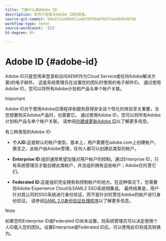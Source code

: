 ```yaml
---
title: 了解什么是Adobe ID
description: 本页介绍有关Adobe ID的信息。
source-git-commit: 90ed13a2d86611aeb709f8e8f0d75aeb8dbd97dd
workflow-type: tm+mt
source-wordcount: '323'
ht-degree: 0%

---
```



# Adobe ID {#adobe-id}

Adobe ID只是您用来登录和访问AEM(作为Cloud Service或任何Adobe解决方案)的电子邮件。 这是系统管理员在设置您的团队时使用的电子邮件ID。 通过使用Adobe ID，您可以将所有Adobe计划和产品与单个帐户关联。

>[!IMPORTANT]
>Adobe ID对于使用Adobe应用程序和服务获得安全且个性化的体验至关重要，当您想要购买Adobe产品时，也需要它。 通过使用Adobe ID，您可以将所有Adobe计划和产品与单个帐户关联。 请参阅[创建或更新Adobe ID](https://helpx.adobe.com/ca/manage-account/using/create-update-adobe-id.html#HowtocreateorupdateyourAdobeID)以了解更多信息。

有三种类型的Adobe ID:

* **个人ID**:这是默认的帐户类型。基本上，用户需要在adobe.com上创建帐户。 换言之，此帐户由Adobe管理，任何人都可以创建此类型的帐户。

* **Enterprise ID**:组织通常希望加强对用户帐户的控制。通过Enterprise ID，只有系统管理员才能创建此类帐户，并且组织拥有这些帐户；Adobe仅托管它们。

* **Federated ID**:这是组织完全拥有和控制帐户的地方。在这种情况下，您需要将Adobe Experience Cloud与SAML2 SSO系统相集成。 最终结果是，用户针对其公司的SSO系统进行身份验证，而不是针对托管在Adobe的帐户进行身份验证。 请参阅[SAML 2.0身份验证处理程序](https://experienceleague.adobe.com/docs/experience-manager-65/administering/security/saml-2-0-authenticationhandler.html?lang=en)以了解更多信息。

>[!NOTE]
>如果您的Enterprise ID或Federated ID尚未设置，则系统管理员可以决定使用个人ID载入您的团队。设置Enterprise或Federated ID后，可以使用此ID将成员转换为。